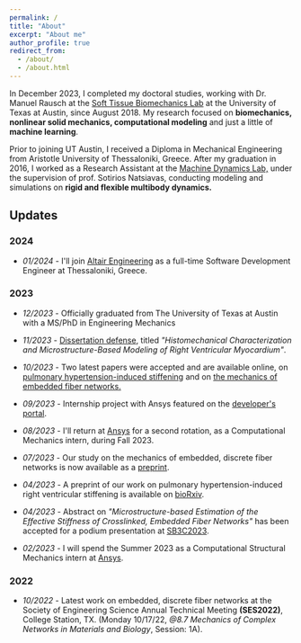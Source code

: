 ```yaml
---
permalink: /
title: "About"
excerpt: "About me"
author_profile: true
redirect_from: 
  - /about/
  - /about.html
---
```


In December 2023, I completed my doctoral studies, working with Dr. Manuel Rausch at the [Soft Tissue Biomechanics Lab](http://www.manuelrausch.com) at the University of Texas at Austin, since August 2018. My research focused on **biomechanics, nonlinear solid mechanics, computational modeling** and just a little of **machine learning**.

Prior to joining UT Austin, I received a Diploma in Mechanical Engineering from Aristotle University of Thessaloniki, Greece. After my graduation in 2016, I worked as a Research Assistant at the [Machine Dynamics Lab,](https://lmd.meng.auth.gr/wordpress_w/) under the supervision of prof. Sotirios Natsiavas, conducting modeling and simulations on **rigid and flexible multibody dynamics.**

Updates
-------
### 2024
- *01/2024* - I'll join [Altair Engineering](https://altair.com) as a full-time Software Development Engineer at Thessaloniki, Greece.
  
### 2023
- *12/2023* - Officially graduated from The University of Texas at Austin with a MS/PhD in Engineering Mechanics
  
- *11/2023* - [Dissertation defense](https://www.linkedin.com/posts/manuel-rausch-phd-a567a845_great-news-two-of-my-labs-phd-students-activity-7135632926406311936-muqs?utm_source=share&utm_medium=member_desktop), titled *"Histomechanical Characterization and Microstructure-Based Modeling of Right Ventricular Myocardium"*.

- *10/2023* - Two latest papers were accepted and are available online, on [pulmonary hypertension-induced stiffening](https://doi.org/10.1016/j.actbio.2023.09.043) and on [the mechanics of embedded fiber networks.](https://doi.org/10.1016/j.jmps.2023.105456)

- *09/2023* - Internship project with Ansys featured on the [developer's portal](https://developer.ansys.com/blog/biomedical-catheter-design-analysis).
  
- *08/2023* - I'll return at [Ansys](https://www.ansys.com/) for a second rotation, as a Computational Mechanics intern, during Fall 2023.
 
- *07/2023* - Our study on the mechanics of embedded, discrete fiber networks is now available as a [preprint](https://engrxiv.org/preprint/view/3112/5680).
  
- *04/2023* - A preprint of our work on pulmonary hypertension-induced right ventricular stiffening is available on [bioRxiv](https://www.biorxiv.org/content/10.1101/2023.04.03.535491v1.full.pdf).

- *04/2023* - Abstract on *"Microstructure-based Estimation of the Effective Stiffness of Crosslinked, Embedded Fiber Networks"* has been accepted for a podium presentation at [SB3C2023](https://sb3c.org).

- *02/2023* - I will spend the Summer 2023 as a Computational Structural Mechanics intern at [Ansys](https://www.ansys.com/).

### 2022
- *10/2022* - Latest work on embedded, discrete fiber networks at the Society of Engineering Science Annual Technical Meeting **(SES2022)**, College Station, TX. (Monday 10/17/22, *@8.7 Mechanics of Complex Networks in Materials and Biology*, Session: 1A).
